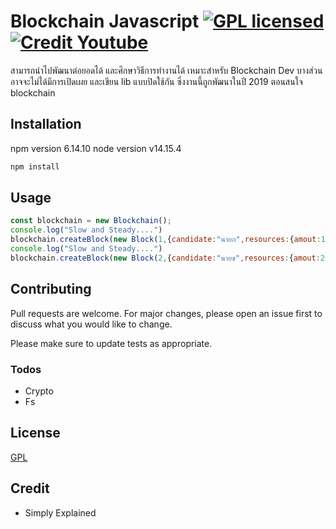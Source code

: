 # Blockchain Javascript  [![GPL licensed](https://img.shields.io/badge/license-gpl-blud.svg)](https://www.gnu.org/licenses/gpl-3.0.html) [![Credit Youtube](https://img.shields.io/badge/Youtube-BlockChain-red)](https://www.youtube.com/channel/UCnxrdFPXJMeHru_b4Q_vTPQ)

สามารถนำไปพัฒนาต่อยอดได้ และศึกษาวิธีการทำงานได้ เหมาะสำหรับ Blockchain Dev บางส่วนอาจจะไม่ได้มีการเปิดเผย และเขียน lib แบบปิดใช้กัน ซึ่งงานนี้ถูกพัฒนาในปี 2019 ตอนสนใจ blockchain

## Installation

npm version 6.14.10
node version v14.15.4

```sh
npm install
```

## Usage

```javascript
const blockchain = new Blockchain();
console.log("Slow and Steady....")
blockchain.createBlock(new Block(1,{candidate:"นายก",resources:{amout:10}}));
console.log("Slow and Steady....")
blockchain.createBlock(new Block(2,{candidate:"นายข",resources:{amout:20}}));
```

## Contributing
Pull requests are welcome. For major changes, please open an issue first to discuss what you would like to change.

Please make sure to update tests as appropriate.

### Todos

 - Crypto
 - Fs

## License
[GPL](https://www.gnu.org/licenses/gpl-3.0.html)

## Credit
- Simply Explained
